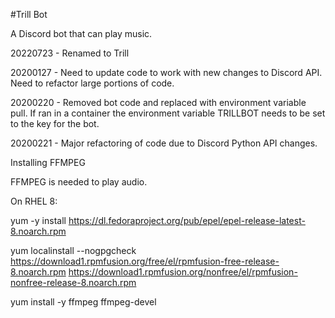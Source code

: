 #Trill Bot

A Discord bot that can play music.

20220723 - Renamed to Trill

20200127 - Need to update code to work with new changes to Discord API. Need to refactor large portions of code.

20200220 - Removed bot code and replaced with environment variable pull. If ran in a container the environment variable TRILLBOT needs to be set to the key for the bot.

20200221 - Major refactoring of code due to Discord Python API changes.



Installing FFMPEG

FFMPEG is needed to play audio.

On RHEL 8:

yum -y install https://dl.fedoraproject.org/pub/epel/epel-release-latest-8.noarch.rpm

yum localinstall --nogpgcheck https://download1.rpmfusion.org/free/el/rpmfusion-free-release-8.noarch.rpm https://download1.rpmfusion.org/nonfree/el/rpmfusion-nonfree-release-8.noarch.rpm

yum install -y ffmpeg ffmpeg-devel

